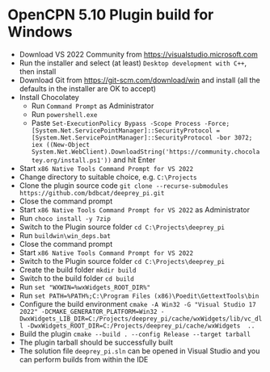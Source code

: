 # OpenCPN 5.10 Plugin build for Windows

- Download VS 2022 Community from https://visualstudio.microsoft.com
- Run the installer and select (at least) `Desktop development with C++`, then install
- Download Git from https://git-scm.com/download/win and install (all the defaults in the installer are OK to accept)
- Install Chocolatey
  - Run `Command Prompt` as Administrator
  - Run `powershell.exe`
  - Paste `Set-ExecutionPolicy Bypass -Scope Process -Force; [System.Net.ServicePointManager]::SecurityProtocol = [System.Net.ServicePointManager]::SecurityProtocol -bor 3072; iex ((New-Object System.Net.WebClient).DownloadString('https://community.chocolatey.org/install.ps1'))` and hit Enter
- Start `x86 Native Tools Command Prompt for VS 2022`
- Change directory to suitable choice, e.g. `C:\Projects`
- Clone the plugin source code `git clone --recurse-submodules https://github.com/bdbcat/deeprey_pi.git`
- Close the command prompt
- Start `x86 Native Tools Command Prompt for VS 2022` as Administrator
- Run `choco install -y 7zip`
- Switch to the Plugin source folder `cd C:\Projects\deeprey_pi`
- Run `buildwin\win_deps.bat`
- Close the command prompt
- Start `x86 Native Tools Command Prompt for VS 2022`
- Switch to the Plugin source folder `cd C:\Projects\deeprey_pi`
- Create the build folder `mkdir build`
- Switch to the build folder `cd build`
- Run `set "WXWIN=%wxWidgets_ROOT_DIR%"`
- Run `set PATH=%PATH%;C:\Program Files (x86)\Poedit\GettextTools\bin`
- Configure the build environment `cmake -A Win32 -G "Visual Studio 17 2022" -DCMAKE_GENERATOR_PLATFORM=Win32 -DwxWidgets_LIB_DIR=C:/Projects/deeprey_pi/cache/wxWidgets/lib/vc_dll -DwxWidgets_ROOT_DIR=C:/Projects/deeprey_pi/cache/wxWidgets  ..`
- Build the plugin `cmake --build . --config Release --target tarball`
- The plugin tarball should be successfully built
- The solution file `deeprey_pi.sln` can be opened in Visual Studio and you can perform builds from within the IDE


